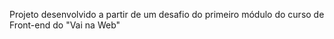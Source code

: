 Projeto desenvolvido a partir de um desafio do primeiro módulo do curso de Front-end do "Vai na Web"